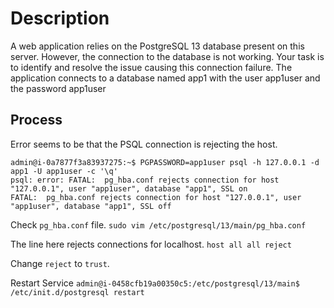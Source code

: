 # Description
A web application relies on the PostgreSQL 13 database present on this server. However, the connection to the database is not working. Your task is to identify and resolve the issue causing this connection failure. The application connects to a database named app1 with the user app1user and the password app1user

## Process
Error seems to be that the PSQL connection is rejecting the host.
```
admin@i-0a7877f3a83937275:~$ PGPASSWORD=app1user psql -h 127.0.0.1 -d app1 -U app1user -c '\q'
psql: error: FATAL:  pg_hba.conf rejects connection for host "127.0.0.1", user "app1user", database "app1", SSL on
FATAL:  pg_hba.conf rejects connection for host "127.0.0.1", user "app1user", database "app1", SSL off
```

Check `pg_hba.conf` file.
`sudo vim /etc/postgresql/13/main/pg_hba.conf`

The line here rejects connections for localhost.
`host all all reject`

Change `reject` to `trust`.

Restart Service
`admin@i-0458cfb19a00350c5:/etc/postgresql/13/main$ /etc/init.d/postgresql restart`
